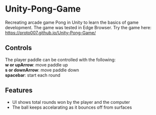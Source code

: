 # Unity-Pong-Game
Recreating arcade game Pong in Unity to learn the basics of game development. The game was tested in Edge Browser. Try the game here: 
https://proto007.github.io/Unity-Pong-Game/

## Controls ##
The player paddle can be controlled with the following:\
**w or upArrow**: move paddle up\
**s or downArrow**: move paddle down\
**spacebar**: start each round
## Features ##
- UI shows total rounds won by the player and the computer
- The ball keeps accelarating as it bounces off from surfaces
